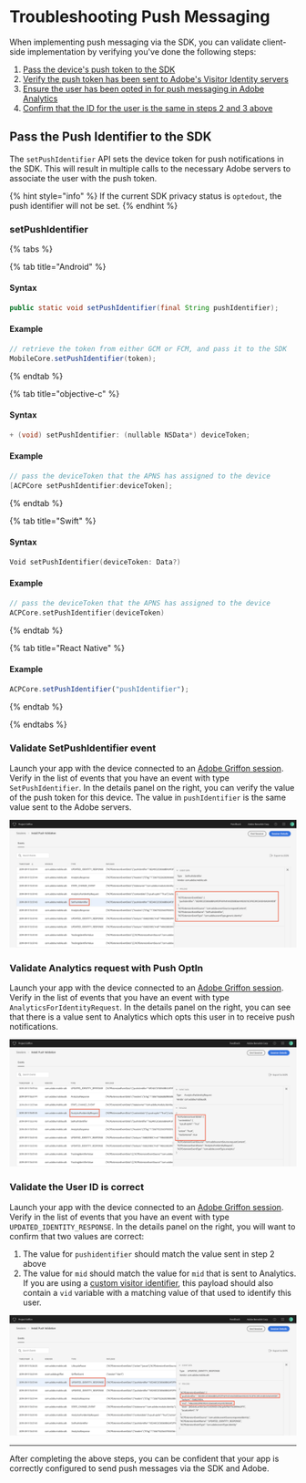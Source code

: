 # Troubleshooting Push Messaging

When implementing push messaging via the SDK, you can validate client-side implementation by verifying you've done the following steps:

1. [Pass the device's push token to the SDK](#pass-the-push-identifier-to-the-sdk)
2. [Verify the push token has been sent to Adobe's Visitor Identity servers](#validate-setpushidentifier-event)
3. [Ensure the user has been opted in for push messaging in Adobe Analytics](#validate-analytics-request-with-push-optin)
4. [Confirm that the ID for the user is the same in steps 2 and 3 above](validate-the-user-id-is-correct)

## Pass the Push Identifier to the SDK

The `setPushIdentifier` API sets the device token for push notifications in the SDK. This will result in multiple calls to the necessary Adobe servers to associate the user with the push token.

{% hint style="info" %}
If the current SDK privacy status is `optedout`, the push identifier will not be set.
{% endhint %}

### setPushIdentifier

{% tabs %}

{% tab title="Android" %}

#### Syntax

```java
public static void setPushIdentifier(final String pushIdentifier);
```

#### Example

```java
// retrieve the token from either GCM or FCM, and pass it to the SDK
MobileCore.setPushIdentifier(token);
```

{% endtab %}

{% tab title="objective-c" %}

#### Syntax

```objectivec
+ (void) setPushIdentifier: (nullable NSData*) deviceToken;
```

#### Example

```objectivec
// pass the deviceToken that the APNS has assigned to the device
[ACPCore setPushIdentifier:deviceToken];
```

{% endtab %}

{% tab title="Swift" %}

#### Syntax

```swift
Void setPushIdentifier(deviceToken: Data?)
```

#### Example

```swift
// pass the deviceToken that the APNS has assigned to the device
ACPCore.setPushIdentifier(deviceToken)
```

{% endtab %}

{% tab title="React Native" %}

#### Example

```jsx
ACPCore.setPushIdentifier("pushIdentifier");
```

{% endtab %}

{% endtabs %}

### Validate SetPushIdentifier event

Launch your app with the device connected to an [Adobe Griffon session](../../beta/project-griffon). Verify in the list of events that you have an event with type `SetPushIdentifier`. In the details panel on the right, you can verify the value of the push token for this device. The value in `pushIdentifier` is the same value sent to the Adobe servers.

<img src="../../.gitbook/assets/push_token_to_identity.png" />

### Validate Analytics request with Push OptIn

Launch your app with the device connected to an [Adobe Griffon session](../../beta/project-griffon). Verify in the list of events that you have an event with type `AnalyticsForIdentityRequest`. In the details panel on the right, you can see that there is a value sent to Analytics which opts this user in to receive push notifications.

<img src="../../.gitbook/assets/push_analytics_optin.png" />

### Validate the User ID is correct

Launch your app with the device connected to an [Adobe Griffon session](../../beta/project-griffon). Verify in the list of events that you have an event with type `UPDATED_IDENTITY_RESPONSE`. In the details panel on the right, you will want to confirm that two values are correct:

1. The value for `pushidentifier` should match the value sent in step 2 above
2. The value for `mid` should match the value for `mid` that is sent to Analytics. If you are using a [custom visitor identifier](../../using-mobile-extensions/adobe-analytics/analytics-api-reference#setidentifier), this payload should also contain a `vid` variable with a matching value of that used to identify this user.

<img src="../../.gitbook/assets/push_identities.png" />

<hr />

After completing the above steps, you can be confident that your app is correctly configured to send push messages via the SDK and Adobe.
